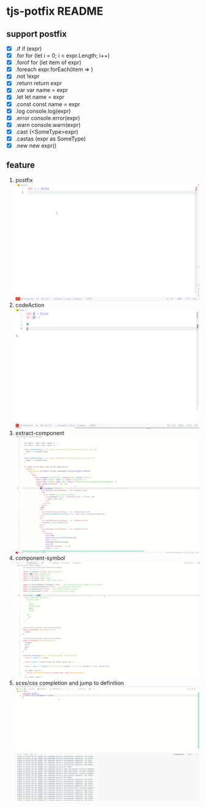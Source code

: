 # tjs-potfix README

## support postfix
- [x] .if	if (expr)
- [x] .for	for (let i = 0; i < expr.Length; i++)
- [x] .forof	for (let item of expr)
- [x] .foreach	expr.forEach(item => )
- [x] .not	!expr
- [x] .return	return expr
- [x] .var	var name = expr
- [x] .let	let name = expr
- [x] .const	const name = expr
- [x] .log	console.log(expr)
- [x] .error	console.error(expr)
- [x] .warn	console.warn(expr)
- [x] .cast	(\<SomeType\>expr)
- [x] .castas	(expr as SomeType)
- [x] .new	new expr()

## feature
1. postfix
![postfix](https://raw.githubusercontent.com/IWANABETHATGUY/tjs-postfix/master/assets/postfix.gif)
2. codeAction
![codeAction](https://raw.githubusercontent.com/IWANABETHATGUY/tjs-postfix/master/assets/codeAction.gif)
3. extract-component
![extract-component](https://github.com/IWANABETHATGUY/tjs-postfix/blob/master/assets/extract-component.gif?raw=true)
4. component-symbol
![component-symbol](https://github.com/IWANABETHATGUY/tjs-postfix/blob/master/assets/component-symbol.gif?raw=true)
5. scss/css completion and jump to definition
![scss-enhancement](https://github.com/IWANABETHATGUY/tjs-postfix/blob/master/assets/scss-completion-jump.gif?raw=true)
